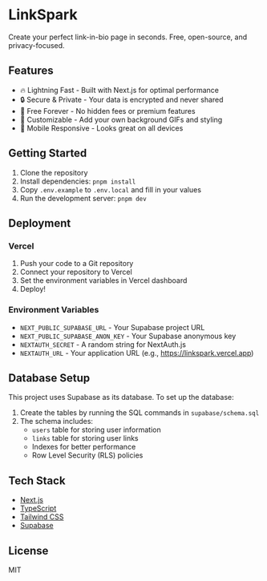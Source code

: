 # LinkSpark

Create your perfect link-in-bio page in seconds. Free, open-source, and privacy-focused.

## Features

- 🔥 Lightning Fast - Built with Next.js for optimal performance
- 🔒 Secure & Private - Your data is encrypted and never shared
- 💸 Free Forever - No hidden fees or premium features
- 🎨 Customizable - Add your own background GIFs and styling
- 📱 Mobile Responsive - Looks great on all devices

## Getting Started

1. Clone the repository
2. Install dependencies: `pnpm install`
3. Copy `.env.example` to `.env.local` and fill in your values
4. Run the development server: `pnpm dev`

## Deployment

### Vercel

1. Push your code to a Git repository
2. Connect your repository to Vercel
3. Set the environment variables in Vercel dashboard
4. Deploy!

### Environment Variables

- `NEXT_PUBLIC_SUPABASE_URL` - Your Supabase project URL
- `NEXT_PUBLIC_SUPABASE_ANON_KEY` - Your Supabase anonymous key
- `NEXTAUTH_SECRET` - A random string for NextAuth.js
- `NEXTAUTH_URL` - Your application URL (e.g., https://linkspark.vercel.app)

## Database Setup

This project uses Supabase as its database. To set up the database:

1. Create the tables by running the SQL commands in `supabase/schema.sql`
2. The schema includes:
   - `users` table for storing user information
   - `links` table for storing user links
   - Indexes for better performance
   - Row Level Security (RLS) policies

## Tech Stack

- [Next.js](https://nextjs.org/)
- [TypeScript](https://www.typescriptlang.org/)
- [Tailwind CSS](https://tailwindcss.com/)
- [Supabase](https://supabase.io/)

## License

MIT